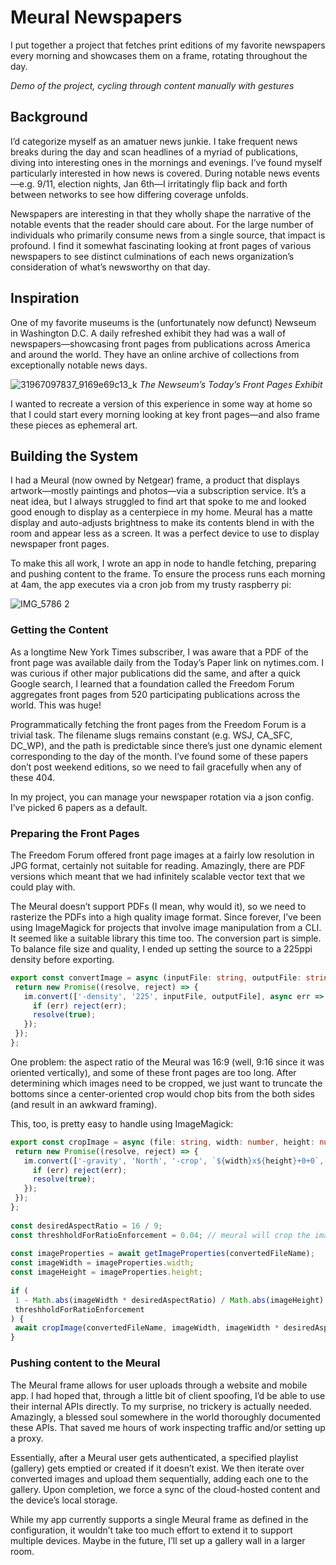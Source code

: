 # Meural Newspapers
I put together a project that fetches print editions of my favorite newspapers every morning and showcases them on a frame, rotating throughout the day.

_Demo of the project, cycling through content manually with gestures_

## Background
I’d categorize myself as an amatuer news junkie. I take frequent news breaks during the day and scan headlines of a myriad of publications, diving into interesting ones in the mornings and evenings. I’ve found myself particularly interested in how news is covered. During notable news events—e.g. 9/11, election nights, Jan 6th—I irritatingly flip back and forth between networks to see how differing coverage unfolds.

Newspapers are interesting in that they wholly shape the narrative of the notable events that the reader should care about. For the large number of individuals who primarily consume news from a single source, that impact is profound. I find it somewhat fascinating looking at front pages of various newspapers to see distinct culminations of each news organization’s consideration of what’s newsworthy on that day. 

## Inspiration
One of my favorite museums is the (unfortunately now defunct) Newseum in Washington D.C. A daily refreshed exhibit they had was a wall of newspapers—showcasing front pages from publications across America and around the world. They have an online archive of collections from exceptionally notable news days.

![31967097837_9169e69c13_k](https://user-images.githubusercontent.com/490190/174648437-fba3a420-d747-4aed-a45b-c0261ec4efe7.jpg)
_The Newseum’s Today’s Front Pages Exhibit_

I wanted to recreate a version of this experience in some way at home so that I could start every morning looking at key front pages—and also frame these pieces as ephemeral art.

## Building the System
I had a Meural (now owned by Netgear) frame, a product that displays artwork—mostly paintings and photos—via a subscription service. It’s a neat idea, but I always struggled to find art that spoke to me and looked good enough to display as a centerpiece in my home. Meural has a matte display and auto-adjusts brightness to make its contents blend in with the room and appear less as a screen. It was a perfect device to use to display newspaper front pages.

To make this all work, I wrote an app in node to handle fetching, preparing and pushing content to the frame. To ensure the process runs each morning at 4am, the app executes via a cron job from my trusty raspberry pi:

![IMG_5786 2](https://user-images.githubusercontent.com/490190/174648605-943af800-5996-43f5-8243-35916141e7b3.jpeg)

### Getting the Content
As a longtime New York Times subscriber, I was aware that a PDF of the front page was available daily from the Today’s Paper link on nytimes.com. I was curious if other major publications did the same, and after a quick Google search, I learned that a foundation called the Freedom Forum aggregates front pages from 520 participating publications across the world. This was huge!

Programmatically fetching the front pages from the Freedom Forum is a trivial task. The filename slugs remains constant (e.g. WSJ, CA_SFC, DC_WP), and the path is predictable since there’s just one dynamic element corresponding to the day of the month. I’ve found some of these papers don’t post weekend editions, so we need to fail gracefully when any of these 404.

In my project, you can manage your newspaper rotation via a json config. I’ve picked 6 papers as a default.

### Preparing the Front Pages
The Freedom Forum offered front page images at a fairly low resolution in JPG format, certainly not suitable for reading. Amazingly, there are PDF versions which meant that we had infinitely scalable vector text that we could play with.

The Meural doesn’t support PDFs (I mean, why would it), so we need to rasterize the PDFs into a high quality image format. Since forever, I’ve been using ImageMagick for projects that involve image manipulation from a CLI. It seemed like a suitable library this time too. The conversion part is simple. To balance file size and quality, I ended up setting the source to a 225ppi density before exporting.

```ts
export const convertImage = async (inputFile: string, outputFile: string) => {
 return new Promise((resolve, reject) => {
   im.convert(['-density', '225', inputFile, outputFile], async err => {
     if (err) reject(err);
     resolve(true);
   });
 });
};
```

One problem: the aspect ratio of the Meural was 16:9 (well, 9:16 since it was oriented vertically), and some of these front pages are too long. After determining which images need to be cropped, we just want to truncate the bottoms since a center-oriented crop would chop bits from the both sides (and result in an awkward framing).

This, too, is pretty easy to handle using ImageMagick:

```ts
export const cropImage = async (file: string, width: number, height: number) => {
 return new Promise((resolve, reject) => {
   im.convert(['-gravity', 'North', '-crop', `${width}x${height}+0+0`, file, file], async err => {
     if (err) reject(err);
     resolve(true);
   });
 });
};
 
const desiredAspectRatio = 16 / 9;
const threshholdForRatioEnforcement = 0.04; // meural will crop the image which is probably fine, but not beyond 4%
 
const imageProperties = await getImageProperties(convertedFileName);
const imageWidth = imageProperties.width;
const imageHeight = imageProperties.height;
 
if (
 1 - Math.abs(imageWidth * desiredAspectRatio) / Math.abs(imageHeight) >
 threshholdForRatioEnforcement
) {
 await cropImage(convertedFileName, imageWidth, imageWidth * desiredAspectRatio);
}
```

### Pushing content to the Meural
The Meural frame allows for user uploads through a website and mobile app. I had hoped that, through a little bit of client spoofing, I’d be able to use their internal APIs directly. To my surprise, no trickery is actually needed. Amazingly, a blessed soul somewhere in the world thoroughly documented these APIs. That saved me hours of work inspecting traffic and/or setting up a proxy. 

Essentially, after a Meural user gets authenticated, a specified playlist (gallery) gets emptied or created if it doesn’t exist. We then iterate over converted images and upload them sequentially, adding each one to the gallery. Upon completion, we force a sync of the cloud-hosted content and the device’s local storage.

While my app currently supports a single Meural frame as defined in the configuration, it wouldn’t take too much effort to extend it to support multiple devices. Maybe in the future, I’ll set up a gallery wall in a larger room. 
